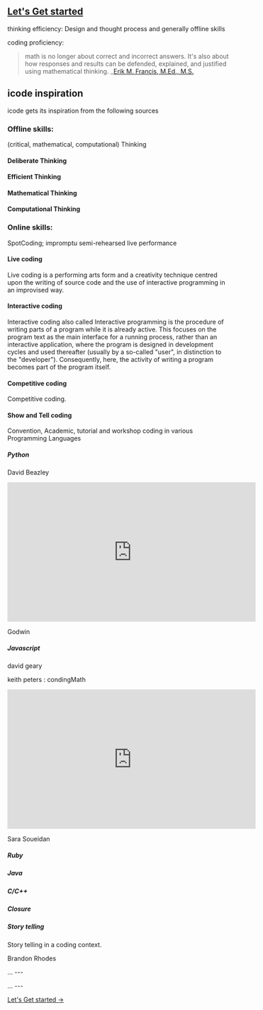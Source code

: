## [Let's Get started](../concept/index.html)

thinking efficiency: Design and thought process and generally offline skills

coding proficiency:

> math is no longer about correct and incorrect answers.  It's also about how responses and results can be defended, explained, and justified using mathematical thinking.
> _[Erik M. Francis, M.Ed., M.S.](https://www.linkedin.com/pulse/doing-math-vs-thinking-mathematically-whats-erik-m-francis)

## icode inspiration

icode gets its inspiration from the following sources

### Offline skills:

(critical, mathematical, computational) Thinking

#### Deliberate Thinking

#### Efficient Thinking

#### Mathematical Thinking

#### Computational Thinking

### Online skills:

SpotCoding; impromptu semi-rehearsed live performance

#### Live coding

Live coding is a performing arts form and a creativity technique centred upon the writing of source code and the use of interactive programming in an improvised way.

#### Interactive coding

Interactive coding also called Interactive programming is the procedure of writing parts of a program while it is already active. This focuses on the program text as the main interface for a running process, rather than an interactive application, where the program is designed in development cycles and used thereafter (usually by a so-called "user", in distinction to the "developer"). Consequently, here, the activity of writing a program becomes part of the program itself.

#### Competitive coding

Competitive coding.

#### Show and Tell coding

Convention, Academic, tutorial and workshop coding in various Programming Languages

##### Python

David Beazley

<div class="video-container">
<iframe src="https://www.youtube.com/embed/MCs5OvhV9S4?html5=true" frameborder="0" width="560" height="315"></iframe>
</div>

Godwin

##### Javascript

david geary

keith peters : condingMath

<div class="video-container">
<iframe src="http://www.youtube.com/embed/zm9bqSSiIdo?html5=true" frameborder="0" width="560" height="315"></iframe>
</div>


Sara Soueidan

##### Ruby

##### Java

##### C/C++

##### Closure

##### Story telling

Story telling in a coding context.

Brandon Rhodes

... ---

<!-- NOT FOR YOUTUBE VIMEO div class="video-container">
  <video controls="controls" allowfullscreen="true" poster="../../static/img/icode.lerina_trans120.png">
    <source src="https://www.youtube.com/embed/zm9bqSSiIdo?html5=true" type="video/mp4">
    <p>Your browser does not support the video element. Update your browser.</p>
  </video>
</div -->

... ---


[Let's Get started ->](../concept/index.html)

